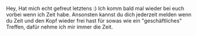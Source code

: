 Hey,
Hat mich echt gefreut letztens :)
Ich komm bald mal wieder bei euch vorbei wenn ich Zeit habe. Ansonsten kannst du dich jederzeit melden wenn du Zeit und den Kopf wieder frei hast für sowas wie ein "geschäftliches" Treffen, dafür nehme ich mir immer die Zeit.
